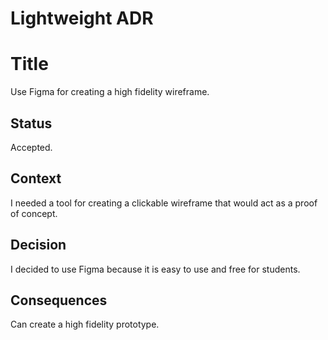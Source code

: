 # Lightweight ADR

# Title
Use Figma for creating a high fidelity wireframe.

## Status
Accepted.

## Context
I needed a tool for creating a clickable wireframe that would act as a proof of concept.

## Decision
I decided to use Figma because it is easy to use and free for students.

## Consequences
Can create a high fidelity prototype.
